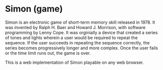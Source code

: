 <h1>Simon (game)</h1>

Simon is an electronic game of short-term memory skill released in 1978. It was invented by Ralph H. Baer and Howard J. Morrison, with software programming by Lenny Cope. It was orginially a device that created a series of tones and lights wherein a user would be required to repeat the sequence. If the user succeeds in repeating the sequence correctly, the series becomes progressively longer and more complex. Once the user fails or the time limit runs out, the game is over.

This is a web implementation of Simon playable on any web browser. 
